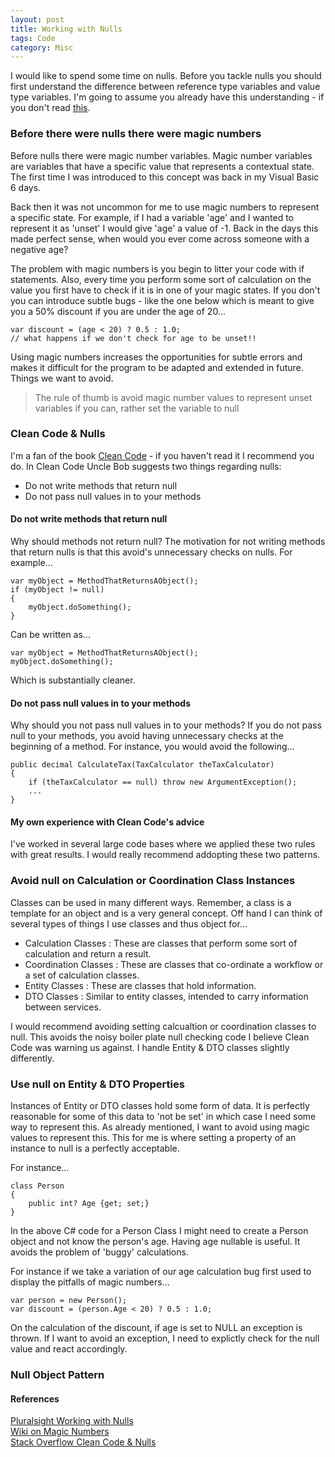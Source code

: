 ```yaml
---
layout: post
title: Working with Nulls
tags: Code 
category: Misc
---
```

I would like to spend some time on nulls. Before you tackle nulls you should first understand the difference between reference type variables and value type variables. I'm going to assume you already have this understanding - if you don't read [this](http://stackoverflow.com/questions/5057267/what-is-the-difference-between-a-reference-type-and-value-type-in-c).  

### Before there were nulls there were magic numbers

Before nulls there were magic number variables. Magic number variables are variables that have a specific value that represents a contextual state. The first time I was introduced to this concept was back in my Visual Basic 6 days. 

Back then it was not uncommon for me to use magic numbers to represent a specific state. For example, if I had a variable 'age' and I wanted to represent it as 'unset' I would give 'age' a value of -1. Back in the days this made perfect sense, when would you ever come across someone with a negative age?

The problem with magic numbers is you begin to litter your code with if statements. Also, every time you perform some sort of calculation on the value you first have to check if it is in one of your magic states. If you don't you can introduce subtle bugs - like the one below which is meant to give you a 50% discount if you are under the age of 20...

~~~
var discount = (age < 20) ? 0.5 : 1.0;  
// what happens if we don't check for age to be unset!!
~~~

Using magic numbers increases the opportunities for subtle errors and makes it difficult for the program to be adapted and extended in future. Things we want to avoid.

> The rule of thumb is avoid magic number values to represent unset variables if you can, rather set the variable to null

### Clean Code & Nulls

I'm a fan of the book [Clean Code](http://blog.markpearl.co.za/Clean-Code) - if you haven't read it I recommend you do. In Clean Code Uncle Bob suggests two things regarding nulls:

- Do not write methods that return null   
- Do not pass null values in to your methods   

#### Do not write methods that return null 

Why should methods not return null? The motivation for not writing methods that return nulls is that this avoid's unnecessary checks on nulls. For example...  

~~~
var myObject = MethodThatReturnsAObject();
if (myObject != null) 
{
    myObject.doSomething();
}
~~~

Can be written as...

~~~
var myObject = MethodThatReturnsAObject();
myObject.doSomething();
~~~

Which is substantially cleaner.

#### Do not pass null values in to your methods

Why should you not pass null values in to your methods? If you do not pass null to your methods, you avoid having unnecessary checks at the beginning of a method. For instance, you would avoid the following...

~~~
public decimal CalculateTax(TaxCalculator theTaxCalculator)
{
    if (theTaxCalculator == null) throw new ArgumentException();
    ...
} 
~~~

#### My own experience with Clean Code's advice

I've worked in several large code bases where we applied these two rules with great results. I would really recommend addopting these two patterns.

### Avoid null on Calculation or Coordination Class Instances

Classes can be used in many different ways. Remember, a class is a template for an object and is a very general concept. Off hand I can think of several types of things I use classes and thus object for...

- Calculation Classes : These are classes that perform some sort of calculation and return a result.  
- Coordination Classes : These are classes that co-ordinate a workflow or a set of calculation classes.  
- Entity Classes : These are classes that hold information. 
- DTO Classes : Similar to entity classes, intended to carry information between services.   

I would recommend avoiding setting calcualtion or coordination classes to null. This avoids the noisy boiler plate null checking code I believe Clean Code was warning us against. I handle Entity & DTO classes slightly differently.

### Use null on Entity & DTO Properties

Instances of Entity or DTO classes hold some form of data. It is perfectly reasonable for some of this data to 'not be set' in which case I need some way to represent this. As already mentioned, I want to avoid using magic values to represent this. This for me is where setting a property of an instance to null is a perfectly acceptable.

For instance...  

~~~
class Person 
{
    public int? Age {get; set;}
}
~~~

In the above C# code for a Person Class I might need to create a Person object and not know the person's age. Having age nullable is useful. It avoids the problem of 'buggy' calculations. 

For instance if we take a variation of our age calculation bug first used to display the pitfalls of magic numbers...  

~~~
var person = new Person();
var discount = (person.Age < 20) ? 0.5 : 1.0;  
~~~

On the calculation of the discount, if age is set to NULL an exception is thrown. If I want to avoid an exception, I need to explictly check for the null value and react accordingly.

### Null Object Pattern

#### References

[Pluralsight Working with Nulls](https://app.pluralsight.com/library/courses/csharp-nulls-working)  
[Wiki on Magic Numbers](https://en.wikipedia.org/wiki/Magic_number_(programming)#Unnamed_numerical_constants)  
[Stack Overflow Clean Code & Nulls](http://stackoverflow.com/questions/6371956/confused-with-uncle-bob-explanation-on-handling-null-objects-in-book-clean-code)  
